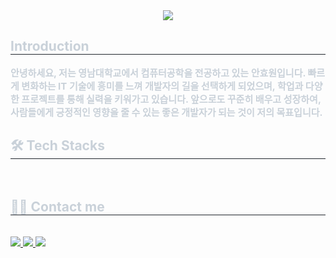 <div align= "center">
    <img src="https://capsule-render.vercel.app/api?type=wave&color=auto&height=120&text=AHW%20Profile&animation=&fontColor=cd1818&fontSize=90" />
    </div>
    <div style="text-align: left;"> 
    <h2 style="border-bottom: 1px solid #21262d; color: #c9d1d9;"> Introduction </h2>  
    <div style="font-weight: 700; font-size: 15px; text-align: left; color: #c9d1d9;"> 안녕하세요, 저는 영남대학교에서 컴퓨터공학을 전공하고 있는 안효원입니다. 빠르게 변화하는 IT 기술에 흥미를 느껴 개발자의 길을 선택하게 되었으며, 학업과 다양한 프로젝트를 통해 실력을 키워가고 있습니다. 앞으로도 꾸준히 배우고 성장하여, 사람들에게 긍정적인 영향을 줄 수 있는 좋은 개발자가 되는 것이 저의 목표입니다. </div> 
    </div>
    <div style="text-align: left;">
    <h2 style="border-bottom: 1px solid #21262d; color: #c9d1d9;"> 🛠️ Tech Stacks </h2> <br> 
    <div style="margin: ; text-align: left;" "text-align: left;"> </div>
    </div>
    <div style="text-align: left;">
    <h2 style="border-bottom: 1px solid #21262d; color: #c9d1d9;"> 🧑‍💻 Contact me </h2> <br> 
    <div style="text-align: left;"> <a href=https://www.instagram.com/hyo1_03/> <img src="https://img.shields.io/badge/Instagram-E4405F?style=for-the-badge&logo=Instagram&logoColor=white&link=https://www.instagram.com/hyo1_03/"> </a>
         <a href=https://www.notion.so/4f929f0b176645b2a88e06ec1495cb40> <img src="https://img.shields.io/badge/Notion-000000?style=for-the-badge&logo=Notion&logoColor=white&link=https://www.notion.so/4f929f0b176645b2a88e06ec1495cb40"> </a>
         <a href=mailto:https://mail.google.com/mail/u/0/#inbox> <img src="https://img.shields.io/badge/Gmail-EA4335?style=for-the-badge&logo=Gmail&logoColor=white&link=mailto:https://mail.google.com/mail/u/0/#inbox"> </a>
          </div>  <br> 
    <div style="text-align: left;">  </div> 
    </div>

